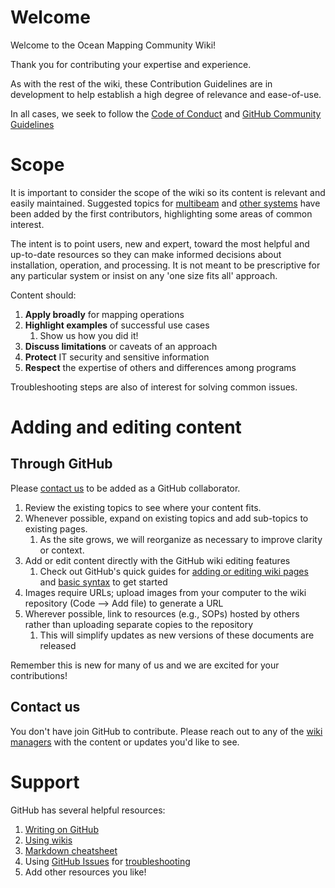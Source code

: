 # Welcome
Welcome to the Ocean Mapping Community Wiki!

Thank you for contributing your expertise and experience.

As with the rest of the wiki, these Contribution Guidelines are in development to help establish a high degree of relevance and ease-of-use.

In all cases, we seek to follow the [Code of Conduct](https://github.com/oceanmapping/community/blob/main/CODE_OF_CONDUCT.md) and [GitHub Community Guidelines](https://docs.github.com/en/github/site-policy/github-community-guidelines)

# Scope
It is important to consider the scope of the wiki so its content is relevant and easily maintained.
Suggested topics for [multibeam](https://github.com/oceanmapping/community/wiki#multibeam-topics) and [other systems](https://github.com/oceanmapping/community/wiki#other-mapping-topics) have been added by the first contributors, highlighting some areas of common interest.

The intent is to point users, new and expert, toward the most helpful and up-to-date resources so they can make informed decisions about installation, operation, and processing.  It is not meant to be prescriptive for any particular system or insist on any 'one size fits all' approach.  

Content should:
1. **Apply broadly** for mapping operations
1. **Highlight examples** of successful use cases
    1. Show us how you did it!
1. **Discuss limitations** or caveats of an approach
1. **Protect** IT security and sensitive information
1. **Respect** the expertise of others and differences among programs

Troubleshooting steps are also of interest for solving common issues.

# Adding and editing content
## Through GitHub
Please [contact us](https://github.com/oceanmapping/community/wiki#contact-us) to be added as a GitHub collaborator.

1. Review the existing topics to see where your content fits.
1. Whenever possible, expand on existing topics and add sub-topics to existing pages.
    1. As the site grows, we will reorganize as necessary to improve clarity or context.
1. Add or edit content directly with the GitHub wiki editing features
    1. Check out GitHub's quick guides for [adding or editing wiki pages](https://docs.github.com/en/communities/documenting-your-project-with-wikis/adding-or-editing-wiki-pages) and [basic syntax](https://docs.github.com/en/github/writing-on-github/getting-started-with-writing-and-formatting-on-github/basic-writing-and-formatting-syntax) to get started
1. Images require URLs; upload images from your computer to the wiki repository (Code --> Add file) to generate a URL
1. Wherever possible, link to resources (e.g., SOPs) hosted by others rather than uploading separate copies to the repository
    1. This will simplify updates as new versions of these documents are released

Remember this is new for many of us and we are excited for your contributions!

## Contact us
You don't have join GitHub to contribute.  Please reach out to any of the [wiki managers](https://github.com/oceanmapping/community/wiki#contact-us) with the content or updates you'd like to see.

# Support
GitHub has several helpful resources:
1. [Writing on GitHub](https://docs.github.com/en/github/writing-on-github)
1. [Using wikis](https://docs.github.com/en/communities/documenting-your-project-with-wikis)
1. [Markdown cheatsheet](https://github.com/adam-p/markdown-here/wiki/Markdown-Cheatsheet)
1. Using [GitHub Issues](https://docs.github.com/en/issues/tracking-your-work-with-issues/quickstart) for [troubleshooting](https://github.com/oceanmapping/community/wiki/Troubleshooting)
1. Add other resources you like!
